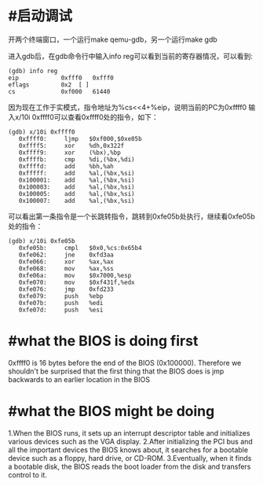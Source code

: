 #启动调试
=========
开两个终端窗口，一个运行make qemu-gdb，另一个运行make gdb

进入gdb后，在gdb命令行中输入info reg可以看到当前的寄存器情况，可以看到:
```
(gdb) info reg
eip            0xfff0	0xfff0
eflags         0x2	[ ]
cs             0xf000	61440
```
因为现在工作于实模式，指令地址为%cs<<4+%eip，说明当前的PC为0xffff0
输入x/10i 0xffff0可以查看0xffff0处的指令，如下：
```
(gdb) x/10i 0xffff0
   0xffff0:     ljmp   $0xf000,$0xe05b
   0xffff5:     xor    %dh,0x322f
   0xffff9:     xor    (%bx),%bp
   0xffffb:     cmp    %di,(%bx,%di)
   0xffffd:     add    %bh,%ah
   0xfffff:     add    %al,(%bx,%si)
   0x100001:    add    %al,(%bx,%si)
   0x100003:    add    %al,(%bx,%si)
   0x100005:    add    %al,(%bx,%si)
   0x100007:    add    %al,(%bx,%si)
```
可以看出第一条指令是一个长跳转指令，跳转到0xfe05b处执行，继续看0xfe05b处的指令：
```
(gdb) x/10i 0xfe05b
   0xfe05b:     cmpl   $0x0,%cs:0x65b4
   0xfe062:     jne    0xfd3aa
   0xfe066:     xor    %ax,%ax
   0xfe068:     mov    %ax,%ss
   0xfe06a:     mov    $0x7000,%esp
   0xfe070:     mov    $0xf431f,%edx
   0xfe076:     jmp    0xfd233
   0xfe079:     push   %ebp
   0xfe07b:     push   %edi
   0xfe07d:     push   %esi
```

#what the BIOS is doing first
==============================
0xffff0 is 16 bytes before the end of the BIOS (0x100000). 
Therefore we shouldn't be surprised that the first thing that 
the BIOS does is jmp backwards to an earlier location in the BIOS

#what the BIOS might be doing
==============================
1.When the BIOS runs, it sets up an interrupt descriptor table and 
initializes various devices such as the VGA display.
2.After initializing the PCI bus and all the important devices the BIOS knows 
about, it searches for a bootable device such as a floppy, hard drive, or CD-ROM. 
3.Eventually, when it finds a bootable disk, the BIOS reads the boot loader from 
the disk and transfers control to it.
